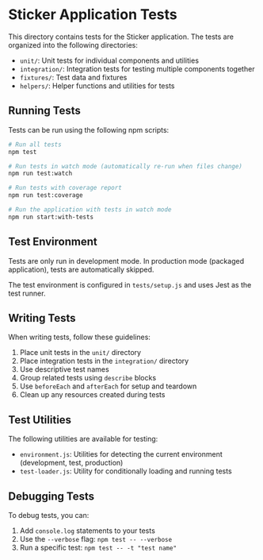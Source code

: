 # Sticker Application Tests

This directory contains tests for the Sticker application. The tests are organized into the following directories:

- `unit/`: Unit tests for individual components and utilities
- `integration/`: Integration tests for testing multiple components together
- `fixtures/`: Test data and fixtures
- `helpers/`: Helper functions and utilities for tests

## Running Tests

Tests can be run using the following npm scripts:

```bash
# Run all tests
npm test

# Run tests in watch mode (automatically re-run when files change)
npm run test:watch

# Run tests with coverage report
npm run test:coverage

# Run the application with tests in watch mode
npm run start:with-tests
```

## Test Environment

Tests are only run in development mode. In production mode (packaged application), tests are automatically skipped.

The test environment is configured in `tests/setup.js` and uses Jest as the test runner.

## Writing Tests

When writing tests, follow these guidelines:

1. Place unit tests in the `unit/` directory
2. Place integration tests in the `integration/` directory
3. Use descriptive test names
4. Group related tests using `describe` blocks
5. Use `beforeEach` and `afterEach` for setup and teardown
6. Clean up any resources created during tests

## Test Utilities

The following utilities are available for testing:

- `environment.js`: Utilities for detecting the current environment (development, test, production)
- `test-loader.js`: Utility for conditionally loading and running tests

## Debugging Tests

To debug tests, you can:

1. Add `console.log` statements to your tests
2. Use the `--verbose` flag: `npm test -- --verbose`
3. Run a specific test: `npm test -- -t "test name"`
